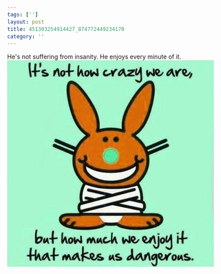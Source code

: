 ```yaml
---
tags: ['']
layout: post
title: 451303254914427_874772449234170
category: ''
---
```

He's not suffering from insanity. He enjoys every minute of it.
![451303254914427_874772449234170](/uploads/2014-12-20-451303254914427_874772449234170.jpg)
